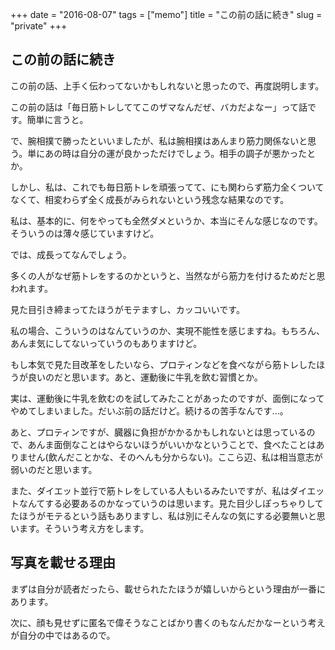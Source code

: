 +++
date = "2016-08-07"
tags =  ["memo"]
title = "この前の話に続き"
slug = "private"
+++

## この前の話に続き

この前の話、上手く伝わってないかもしれないと思ったので、再度説明します。

この前の話は「毎日筋トレしててこのザマなんだぜ、バカだよなー」って話です。簡単に言うと。

で、腕相撲で勝ったといいましたが、私は腕相撲はあんまり筋力関係ないと思う。単にあの時は自分の運が良かっただけでしょう。相手の調子が悪かったとか。

しかし、私は、これでも毎日筋トレを頑張ってて、にも関わらず筋力全くついてなくて、相変わらず全く成長がみられないという残念な結果なのです。

私は、基本的に、何をやっても全然ダメというか、本当にそんな感じなのです。そういうのは薄々感じていますけど。

では、成長ってなんでしょう。

多くの人がなぜ筋トレをするのかというと、当然ながら筋力を付けるためだと思われます。

見た目引き締まってたほうがモテますし、カッコいいです。

私の場合、こういうのはなんていうのか、実現不能性を感じますね。もちろん、あんま気にしてないっていうのもありますけど。

もし本気で見た目改革をしたいなら、プロティンなどを食べながら筋トレしたほうが良いのだと思います。あと、運動後に牛乳を飲む習慣とか。

実は、運動後に牛乳を飲むのを試してみたことがあったのですが、面倒になってやめてしまいました。だいぶ前の話だけど。続けるの苦手なんです...。

あと、プロティンですが、臓器に負担がかかるかもしれないとは思っているので、あんま面倒なことはやらないほうがいいかなということで、食べたことはありません(飲んだことかな、そのへんも分からない)。ここら辺、私は相当意志が弱いのだと思います。

また、ダイエット並行で筋トレをしている人もいるみたいですが、私はダイエットなんてする必要あるのかなっていうのは思います。見た目少しぽっちゃりしてたほうがモテるという話もありますし、私は別にそんなの気にする必要無いと思います。そういう考え方をします。

## 写真を載せる理由

まずは自分が読者だったら、載せられたたほうが嬉しいからという理由が一番にあります。

次に、顔も見せずに匿名で偉そうなことばかり書くのもなんだかなーという考えが自分の中ではあるので。
		
